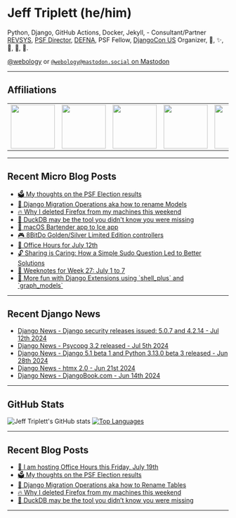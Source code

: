 # Jeff Triplett (he/him)

Python, Django, GitHub Actions, Docker, Jekyll,  - Consultant/Partner [REVSYS][], [PSF Director][], [DEFNA][], PSF Fellow, [DjangoCon US][] Organizer, 🏀, ✨, 💪, 🏃, 🤖.

<a href="https://twitter.com/webology">@webology</a> or <a href="https://mastodon.social/@webology" rel="me">`@webology@mastodon.social` on Mastodon</a>

<hr>

## Affiliations

<table border="0">
<tr>
<td><a href="https://github.com/revsys/"><img src="https://avatars.githubusercontent.com/u/308096?s=200&v=4" width="100px"></a></td>
<td><a href="https://github.com/psf/"><img src="https://avatars.githubusercontent.com/u/50630501?s=200&v=4" width="100px"></a></td>
<td><a href="https://github.com/djangocon/"><img src="https://avatars.githubusercontent.com/u/2891658?s=400&&v=4" width="100px"></a></td>
<td><a href="https://github.com/defna/"><img src="https://avatars.githubusercontent.com/u/13454395?s=200&v=4" width="100px"></a></td>
<td><a href="https://github.com/djangopackages/"><img src="https://avatars.githubusercontent.com/u/27385825?s=200&v=4" width="100px"></a></td>
</tr>
</table>

<hr>

## Recent Micro Blog Posts

<!--START_SECTION:micro-posts-->
* [🗳️ My thoughts on the PSF Election results](https:&#x2F;&#x2F;micro.webology.dev&#x2F;2024&#x2F;07&#x2F;16&#x2F;my-thoughts-on.html)
* [🐘 Django Migration Operations aka how to rename Models](https:&#x2F;&#x2F;micro.webology.dev&#x2F;2024&#x2F;07&#x2F;15&#x2F;django-migration-operations.html)
* [🔥 Why I deleted Firefox from my machines this weekend](https:&#x2F;&#x2F;micro.webology.dev&#x2F;2024&#x2F;07&#x2F;14&#x2F;why-i-deleted.html)
* [🦆 DuckDB may be the tool you didn&#39;t know you were missing](https:&#x2F;&#x2F;micro.webology.dev&#x2F;2024&#x2F;07&#x2F;12&#x2F;duckdb-may-be.html)
* [🚜 macOS Bartender app to Ice app](https:&#x2F;&#x2F;micro.webology.dev&#x2F;2024&#x2F;07&#x2F;12&#x2F;macos-bartender-app.html)
* [🎮 8BitDo Golden&#x2F;Silver Limited Edition controllers](https:&#x2F;&#x2F;micro.webology.dev&#x2F;2024&#x2F;07&#x2F;11&#x2F;bitdo-goldensilver-limited.html)
* [📅 Office Hours for July 12th](https:&#x2F;&#x2F;micro.webology.dev&#x2F;2024&#x2F;07&#x2F;10&#x2F;office-hours-for.html)
* [🔓 Sharing is Caring: How a Simple Sudo Question Led to Better Solutions](https:&#x2F;&#x2F;micro.webology.dev&#x2F;2024&#x2F;07&#x2F;09&#x2F;sharing-is-caring.html)
* [📓 Weeknotes for Week 27: July 1 to 7](https:&#x2F;&#x2F;micro.webology.dev&#x2F;2024&#x2F;07&#x2F;08&#x2F;weeknotes-for-week.html)
* [🧰 More fun with Django Extensions using &#x60;shell_plus&#x60; and &#x60;graph_models&#x60;](https:&#x2F;&#x2F;micro.webology.dev&#x2F;2024&#x2F;07&#x2F;07&#x2F;more-fun-with.html)
<!--END_SECTION:micro-posts-->

<hr>

## Recent Django News

<!--START_SECTION:news-->
* [Django News - Django security releases issued: 5.0.7 and 4.2.14 - Jul 12th 2024](https:&#x2F;&#x2F;django-news.com&#x2F;issues&#x2F;241)
* [Django News - Psycopg 3.2 released - Jul 5th 2024](https:&#x2F;&#x2F;django-news.com&#x2F;issues&#x2F;240)
* [Django News - Django 5.1 beta 1 and Python 3.13.0 beta 3 released - Jun 28th 2024](https:&#x2F;&#x2F;django-news.com&#x2F;issues&#x2F;239)
* [Django News - htmx 2.0 - Jun 21st 2024](https:&#x2F;&#x2F;django-news.com&#x2F;issues&#x2F;238)
* [Django News - DjangoBook.com - Jun 14th 2024](https:&#x2F;&#x2F;django-news.com&#x2F;issues&#x2F;237)
<!--END_SECTION:news-->

<hr>

## GitHub Stats

![Jeff Triplett's GitHub stats](https://github-readme-stats.vercel.app/api?username=jefftriplett&show_icons=&private_count=true&theme=dracula)  [![Top Languages](https://github-readme-stats.vercel.app/api/top-langs/?username=jefftriplett&layout=compact&theme=dracula)]()

<hr>

## Recent Blog Posts

<!--START_SECTION:posts-->
* [📅 I am hosting Office Hours this Friday, July 19th](https:&#x2F;&#x2F;jefftriplett.com&#x2F;2024&#x2F;i-am-hosting-office-hours-this-friday-july-19th&#x2F;)
* [🗳️ My thoughts on the PSF Election results](https:&#x2F;&#x2F;jefftriplett.com&#x2F;2024&#x2F;my-thoughts-on-the-psf-election-results&#x2F;)
* [🐘 Django Migration Operations aka how to Rename Tables](https:&#x2F;&#x2F;jefftriplett.com&#x2F;2024&#x2F;django-migration-operations-aka-how-to-rename-tables&#x2F;)
* [🔥 Why I deleted Firefox from my machines this weekend](https:&#x2F;&#x2F;jefftriplett.com&#x2F;2024&#x2F;why-i-deleted-firefox-from-my-machines-this-weekend&#x2F;)
* [🦆 DuckDB may be the tool you didn’t know you were missing](https:&#x2F;&#x2F;jefftriplett.com&#x2F;2024&#x2F;duckdb-may-be-the-tool-you-didn-t-know-you-were-missing&#x2F;)
<!--END_SECTION:posts-->

<hr>

[DEFNA]: https://www.defna.org/
[DjangoCon US]: http://djangocon.us/
[PSF Director]: https://www.python.org/psf/members/#board-of-directors
[REVSYS]: https://www.revsys.com/
